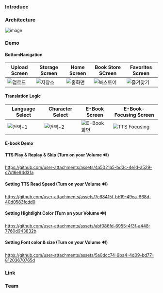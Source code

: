 ### Introduce

### Architecture
![image](https://github.com/user-attachments/assets/bde04b76-9681-4c79-ad05-10e1d13934bc)

### Demo

#### BottomNavigation
|Upload Screen|Storage Screen|Home Screen|Book Store SCreen|Favorites Screen|
|---|---|---|---|---|
|![업로드](https://github.com/user-attachments/assets/8c4f7221-72df-4593-9ed3-48217ad04951)|![저장소](https://github.com/user-attachments/assets/7dad554d-8f78-424c-9ade-ba14cb176c26)|![홈화면](https://github.com/user-attachments/assets/4cb1a7c2-b15c-45e8-8544-3ed51b67210d)|![북스토어](https://github.com/user-attachments/assets/10e62105-a8d0-4301-b529-cf694bf1ad86)|![즐겨찾기](https://github.com/user-attachments/assets/bc74f221-760c-4581-a23f-fa583cd3bc00)|


#### Translation Logic
|Language Select|Character Select|E-Book Screen|E-Book-Focusing Screen|
|---|---|---|---|
|![번역-1](https://github.com/user-attachments/assets/f3f69354-a39d-4528-9019-f8ceaa8ad4ba)|![번역-2](https://github.com/user-attachments/assets/0f3046a8-a59b-470e-9ca7-f9faff2c3e36)|![E-Book 화면](https://github.com/user-attachments/assets/ae9ff21e-f608-4173-9bf0-3441a7c023d7)|![TTS Focusing](https://github.com/user-attachments/assets/e75d1b32-5539-422e-87a9-d2431d350c46)|

#### E-book Demo
#### TTS Play & Replay & Skip (Turn on your Volume 🔊)
https://github.com/user-attachments/assets/4a5021a5-bd3c-4e1d-a529-c7c16e94d31a
#### Setting TTS Read Speed (Turn on your Volume 🔊)
https://github.com/user-attachments/assets/7e88415f-bb19-49ca-868d-40d0583fcdd0
#### Setting Hightlight Color (Turn on your Volume 🔊)
https://github.com/user-attachments/assets/abf086fd-6955-4f3f-a448-7760d943832b
#### Setting Font color & size (Turn on your Volume 🔊)
https://github.com/user-attachments/assets/5a0dcc74-9ba4-4d09-bd77-81203670765d

### Link

### Team
